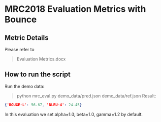 # MRC2018 Evaluation Metrics with Bounce
## Metric Details
Please refer to 
> Evaluation Metrics.docx

## How to run the script
Run the demo data:
> python mrc_eval.py demo_data/pred.json demo_data/ref.json
Result:
```JSON
{'ROUGE-L': 56.67, 'BLEU-4': 24.45}
```
In this evaluation we set alpha=1.0, beta=1.0, gamma=1.2 by default.
